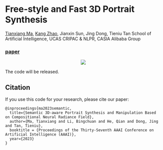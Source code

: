# Free-style and Fast 3D Portrait Synthesis

[Tianxiang Ma](https://tianxiangma.github.io/), [Kang Zhao](https://kangzhao2.github.io/), Jianxin Sun, Jing Dong, Tieniu Tan
School of Artificial Intelligence, UCAS
CRIPAC & NLPR, CASIA
Alibaba Group

### [paper](https://arxiv.org/pdf/2306.15419.pdf)

<div align="center">
<img src=./assets/teaser.png>
</div>

The code will be released.


## Citation
If you use this code for your research, please cite our paper:

```
@inproceedings{ma2023semantic,
  title={Semantic 3D-aware Portrait Synthesis and Manipulation Based on Compositional Neural Radiance Field},
  author={Ma, Tianxiang and Li, Bingchuan and He, Qian and Dong, Jing and Tan, Tieniu},
  booktitle = {Proceedings of the Thirty-Seventh AAAI Conference on Artificial Intelligence (AAAI)},
  year={2023}
}
```